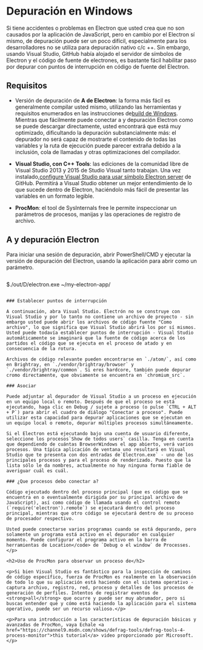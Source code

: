 # Depuración en Windows

Si tiene accidentes o problemas en Electron que usted crea que no son causados por la aplicación de JavaScript, pero en cambio por el Electron sí mismo, de depuración puede ser un poco difícil, especialmente para los desarrolladores no se utiliza para depuración nativo c/c ++. Sin embargo, usando Visual Studio, GitHub había alojado el servidor de símbolos de Electron y el código de fuente de electrones, es bastante fácil habilitar paso por depurar con puntos de interrupción en código de fuente del Electron.

## Requisitos

* Versión de depuración de **A de Electron**: la forma más fácil es generalmente compilar usted mismo, utilizando las herramientas y requisitos enumerados en las instrucciones de[build de Windows](build-instructions-windows.md). Mientras que fácilmente puede conectar a y depuración Electron como se puede descargar directamente, usted encontrará que está muy optimizado, dificultando la depuración substancialmente más: el depurador no será capaz de mostrarte el contenido de todas las variables y la ruta de ejecución puede parecer extraña debido a la inclusión, cola de llamadas y otras optimizaciones del compilador.

* **Visual Studio, con C++ Tools**: las ediciones de la comunidad libre de Visual Studio 2013 y 2015 de Studio Visual tanto trabajan. Una vez instalado,[configure Visual Studio para usar símbolo Electron server](setting-up-symbol-server.md) de GitHub. Permitirá a Visual Studio obtener un mejor entendimiento de lo que sucede dentro de Electron, haciéndolo más fácil de presentar las variables en un formato legible.

* **ProcMon**: el tool</a> de SysInternals free le permite inspeccionar un parámetros de procesos, manijas y las operaciones de registro de archivo.</p></li> </ul> 
    
    ## A y depuración Electron
    
    Para iniciar una sesión de depuración, abrir PowerShell/CMD y ejecutar la versión de depuración del Electron, usando la aplicación para abrir como un parámetro.
    
    ```powershell
$./out/D/electron.exe ~/my-electron-app/
```

### Establecer puntos de interrupción

A continuación, abra Visual Studio. Electrón no se construye con Visual Studio y por lo tanto no contiene un archivo de proyecto - sin embargo usted puede abrir los archivos de código fuente "Como archivo", lo que significa que Visual Studio abrirá los por sí mismos. Usted puede todavía establecer puntos de interrupción - Visual Studio automáticamente se imaginará que la fuente de código acerca de los partidos el código que se ejecuta en el proceso de atado y en consecuencia de la rotura.

Archivos de código relevante pueden encontrarse en `./atom/`, así como en Brightray, en `./vendor/brightray/browser` y `./vendor/brightray/common`. Si eres hardcore, también puede depurar cromo directamente, que obviamente se encuentra en `chromium_src`.

### Asociar

Puede adjuntar al depurador de Visual Studio a un proceso en ejecución en un equipo local o remoto. Después de que el proceso se está ejecutando, haga clic en Debug / sujete a proceso (o pulse `CTRL + ALT + P`) para abrir el cuadro de diálogo "Conectar a proceso". Puede utilizar esta capacidad para depurar aplicaciones que se ejecutan en un equipo local o remoto, depurar múltiples procesos simultáneamente.

Si el Electron está ejecutando bajo una cuenta de usuario diferente, seleccione los procesos`Show de todos users` casilla. Tenga en cuenta que dependiendo de cuántas BrowserWindows el app abierto, verá varios procesos. Una típica aplicación de ventana uno resultará en Visual Studio que te presenta con dos entradas de`Electron.exe` - uno de los principales procesos y para el proceso de renderizado. Puesto que la lista sólo le da nombres, actualmente no hay ninguna forma fiable de averiguar cuál es cuál.

### ¿Que procesos debo conectar a?

Código ejecutado dentro del proceso principal (que es código que se encuentra en o eventualmente dirigida por su principal archivo de JavaScript), así como código de llamada usando el control remoto (`require('electron').remote`) se ejecutará dentro del proceso principal, mientras que otro código se ejecutará dentro de su proceso de procesador respectivo.

Usted puede conectarse varios programas cuando se está depurando, pero solamente un programa está activo en el depurador en cualquier momento. Puede configurar el programa activo en la barra de herramientas de Location</code> de `Debug o el window` de Processes.</p>

<h2>Uso de ProcMon para observar un proceso de</h2>

<p>Si bien Visual Studio es fantástico para la inspección de caminos de código específico, fuerza de ProcMon es realmente en la observación de todo lo que su aplicación está haciendo con el sistema operativo - captura archivo, registro, red, proceso y detalles de los procesos de generación de perfiles. Intentos de registrar eventos de <strong>all</strong> que ocurre y puede ser muy abrumador, pero si buscas entender qué y cómo está haciendo la aplicación para el sistema operativo, puede ser un recurso valioso.</p>

<p>Para una introducción a las características de depuración básicas y avanzadas de ProcMon, vaya Echale <a href="https://channel9.msdn.com/shows/defrag-tools/defrag-tools-4-process-monitor">this tutorial</a> video proporcionado por Microsoft.</p>